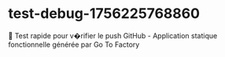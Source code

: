# test-debug-1756225768860
📱 Test rapide pour v�rifier le push GitHub - Application statique fonctionnelle générée par Go To Factory
